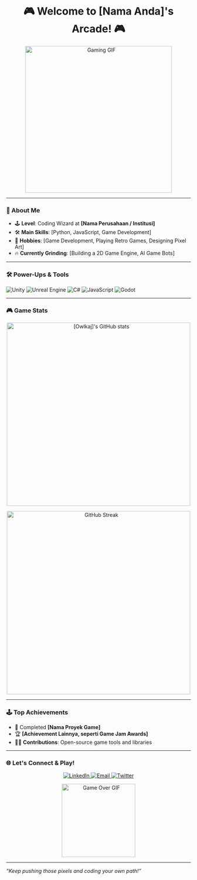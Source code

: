 <h1 align="center">🎮 Welcome to [Nama Anda]'s Arcade! 🎮</h1>

<p align="center">
  <img src="https://media.giphy.com/media/26AHONQ79FdWZhAI0/giphy.gif" width="400" alt="Gaming GIF"/>
</p>

---

### 👾 About Me

- 🕹️ **Level**: Coding Wizard at **[Nama Perusahaan / Institusi]**
- 🛠️ **Main Skills**: [Python, JavaScript, Game Development]
- 🎯 **Hobbies**: [Game Development, Playing Retro Games, Designing Pixel Art]
- 🔥 **Currently Grinding**: [Building a 2D Game Engine, AI Game Bots]

---

### 🛠️ Power-Ups & Tools

![Unity](https://img.shields.io/badge/Unity-000000?style=for-the-badge&logo=unity&logoColor=white)
![Unreal Engine](https://img.shields.io/badge/Unreal-0E1128?style=for-the-badge&logo=unreal-engine&logoColor=white)
![C#](https://img.shields.io/badge/C%23-239120?style=for-the-badge&logo=c-sharp&logoColor=white)
![JavaScript](https://img.shields.io/badge/JavaScript-F7DF1E?style=for-the-badge&logo=javascript&logoColor=black)
![Godot](https://img.shields.io/badge/Godot-478CBF?style=for-the-badge&logo=godot-engine&logoColor=white)

---

### 🎮 Game Stats

<p align="center">
  <img src="https://github-readme-stats.vercel.app/api?username=[Owlkaj]&show_icons=true&theme=tokyonight" alt="[Owlkaj]'s GitHub stats" width="500"/>
</p>

<p align="center">
  <img src="https://github-readme-streak-stats.herokuapp.com/?user=[Owlkaj]&theme=tokyonight" alt="GitHub Streak" width="500"/>
</p>

---

### 🕹️ Top Achievements

- 🚀 Completed **[Nama Proyek Game]**
- 🏆 **[Achievement Lainnya, seperti Game Jam Awards]**
- 👨‍💻 **Contributions**: Open-source game tools and libraries

---

### 🌐 Let's Connect & Play!

<p align="center">
  <a href="https://linkedin.com/in/[linkedin_profile]" target="_blank">
    <img src="https://img.shields.io/badge/LinkedIn-0A66C2?style=for-the-badge&logo=linkedin&logoColor=white" alt="LinkedIn"/>
  </a>
  <a href="mailto:[email_address]">
    <img src="https://img.shields.io/badge/Email-D14836?style=for-the-badge&logo=gmail&logoColor=white" alt="Email"/>
  </a>
  <a href="https://twitter.com/[twitter_handle]" target="_blank">
    <img src="https://img.shields.io/badge/Twitter-1DA1F2?style=for-the-badge&logo=twitter&logoColor=white" alt="Twitter"/>
  </a>
</p>

<p align="center">
  <img src="https://media.giphy.com/media/l3q2XhfQ8oCkm1Ts4/giphy.gif" width="200" alt="Game Over GIF"/>
</p>

---

_“Keep pushing those pixels and coding your own path!”_
